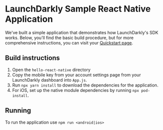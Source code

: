 # LaunchDarkly Sample React Native Application

We've built a simple application that demonstrates how LaunchDarkly's SDK works. Below, you'll find the basic build procedure, but for more comprehensive instructions, you can visit your [Quickstart page](https://app.launchdarkly.com/quickstart#/).

## Build instructions
1. Open the `hello-react-native` directory
2. Copy the mobile key from your account settings page from your LaunchDarkly dashboard into `App.js`.
3. Run `npx yarn install` to download the dependencies for the application.
4. For iOS, set up the native module dependencies by running `npx pod-install`.

## Running

To run the application use `npm run <android|ios>`